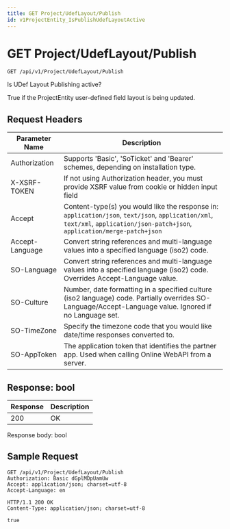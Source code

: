 ```yaml
---
title: GET Project/UdefLayout/Publish
id: v1ProjectEntity_IsPublishUdefLayoutActive
---
```


# GET Project/UdefLayout/Publish

```http
GET /api/v1/Project/UdefLayout/Publish
```

Is UDef Layout Publishing active?

True if the ProjectEntity user-defined field layout is being updated.






## Request Headers

| Parameter Name | Description |
|----------------|-------------|
| Authorization  | Supports 'Basic', 'SoTicket' and 'Bearer' schemes, depending on installation type. |
| X-XSRF-TOKEN   | If not using Authorization header, you must provide XSRF value from cookie or hidden input field |
| Accept         | Content-type(s) you would like the response in: `application/json`, `text/json`, `application/xml`, `text/xml`, `application/json-patch+json`, `application/merge-patch+json` |
| Accept-Language | Convert string references and multi-language values into a specified language (iso2) code. |
| SO-Language | Convert string references and multi-language values into a specified language (iso2) code. Overrides Accept-Language value. |
| SO-Culture | Number, date formatting in a specified culture (iso2 language) code. Partially overrides SO-Language/Accept-Language value. Ignored if no Language set. |
| SO-TimeZone | Specify the timezone code that you would like date/time responses converted to. |
| SO-AppToken | The application token that identifies the partner app. Used when calling Online WebAPI from a server. |


## Response: bool



| Response | Description |
|----------------|-------------|
| 200 | OK |

Response body: bool


## Sample Request

```http!
GET /api/v1/Project/UdefLayout/Publish
Authorization: Basic dGplMDpUamUw
Accept: application/json; charset=utf-8
Accept-Language: en
```

```http_
HTTP/1.1 200 OK
Content-Type: application/json; charset=utf-8

true
```